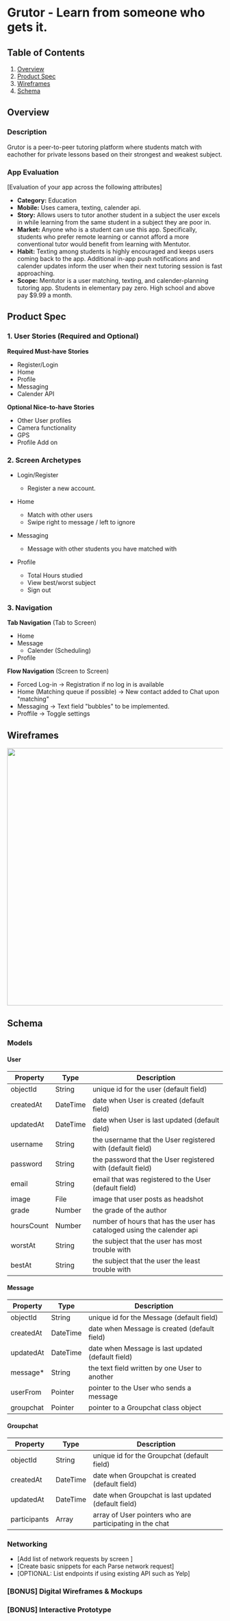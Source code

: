 # Grutor - Learn from someone who gets it.

## Table of Contents
1. [Overview](#Overview)
1. [Product Spec](#Product-Spec)
1. [Wireframes](#Wireframes)
2. [Schema](#Schema)

## Overview
### Description
Grutor is a peer-to-peer tutoring platform where students match with eachother for private lessons based on their strongest and weakest subject.

### App Evaluation
[Evaluation of your app across the following attributes]
- **Category:** Education
- **Mobile:** Uses camera, texting, calender api.
- **Story:** Allows users to tutor another student in a subject the user excels in while learning from the same student in a subject they are poor in.
- **Market:** Anyone who is a student can use this app. Specifically, students who prefer remote learning or cannot afford a more conventional tutor would benefit from learning with Mentutor.
- **Habit:** Texting among students is highly encouraged and  keeps users coming back to the app. Additional in-app push notifications and calender updates inform the user when their next tutoring session is fast approaching.
- **Scope:** Mentutor is a user matching, texting, and calender-planning tutoring app. Students in elementary pay zero. High school and above pay $9.99 a month.

## Product Spec

### 1. User Stories (Required and Optional)

**Required Must-have Stories**

* Register/Login
* Home
* Profile
* Messaging
* Calender API

**Optional Nice-to-have Stories**

* Other User profiles
* Camera functionality
* GPS
* Profile Add on

### 2. Screen Archetypes

* Login/Register
   * Register a new account.
* Home
   * Match with other users
   * Swipe right to message / left to ignore

* Messaging
   * Message with other students you have matched with

* Profile
   * Total Hours studied
   * View best/worst subject
   * Sign out

### 3. Navigation

**Tab Navigation** (Tab to Screen)

* Home
* Message
    * Calender (Scheduling)
* Profile

**Flow Navigation** (Screen to Screen)
* Forced Log-in -> Registration if no log in is available
* Home (Matching queue if possible) -> New contact added to Chat upon "matching"
* Messaging -> Text field "bubbles" to be implemented. 
* Proffile -> Toggle settings

## Wireframes
<img src="https://i.ibb.co/F6x93cg/thumbnail-Grutor-wireframe-V2-for-Real.png" width=600>

## Schema 
### Models

#### User
   | Property      | Type     | Description |
   | ------------- | -------- | ------------|
   | objectId      | String   | unique id for the user (default field) |
   | createdAt     | DateTime | date when User is created (default field) |
   | updatedAt     | DateTime | date when User is last updated (default field) |
   | username      | String   | the username that the User registered with (default field) |
   | password      | String   | the password that the User registered with (default field) |
   | email         | String   | email that was registered to the User (default field) |
   | image         | File     | image that user posts as headshot |
   | grade         | Number   | the grade of the author |
   | hoursCount    | Number   | number of hours that has the user has cataloged using the calender api |
   | worstAt       | String   | the subject that the user has most trouble with |
   | bestAt        | String   | the subject that the user the least trouble with |
  
#### Message
   | Property      | Type     | Description |
   | ------------- | -------- | ------------|
   | objectId      | String   | unique id for the Message (default field) |
   | createdAt     | DateTime | date when Message is created (default field) |
   | updatedAt     | DateTime | date when Message is last updated (default field) |
   | message*      | String   | the text field written by one User to another |
   | userFrom      | Pointer  | pointer to the User who sends a message |
   | groupchat     | Pointer  | pointer to a Groupchat class object |
   
#### Groupchat
   | Property      | Type     | Description |
   | ------------- | -------- | ------------|
   | objectId      | String   | unique id for the Groupchat (default field) |
   | createdAt     | DateTime | date when Groupchat is created (default field) |
   | updatedAt     | DateTime | date when Groupchat is last updated (default field) |
   | participants  | Array    | array of User pointers who are participating in the chat|
   
   
   
### Networking
- [Add list of network requests by screen ]
- [Create basic snippets for each Parse network request]
- [OPTIONAL: List endpoints if using existing API such as Yelp]




### [BONUS] Digital Wireframes & Mockups

### [BONUS] Interactive Prototype
